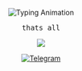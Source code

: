 <p align="center">
  <img src="https://readme-typing-svg.demolab.com?font=Montserrat&weight=700&size=26&duration=1500&pause=1000&color=E74C3C&center=true&vCenter=true&repeat=true&width=435&lines=Alexey&color=27AE60&lines=finansist1" alt="Typing Animation" />
</p>

<p align="center">
  <samp>
    thats all
  </samp>
</p>

<p align="center">
  <a href="https://skillicons.dev">
    <img src="https://skillicons.dev/icons?i=python,git,postgresql,linux" />
  </a>
</p>

<p align="center">
  <a href="https://t.me/financisst">
    <img src="https://img.shields.io/badge/Telegram-@financisst-5D8FF3?style=flat-square&logo=telegram" alt="Telegram" />
  </a>
</p>

